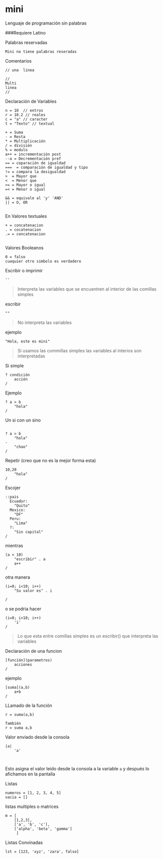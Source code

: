 # mini
Lenguaje de programación sin palabras

###Requiere Latino

Palabras reservadas
```
Mini no tiene palabras reseradas

```




Comentarios
```
// una  linea

//
Multi 
linea
//
```
Declaración de Variables
```
n = 10  // entros
r = 10.2 // reales
c = "a" // caracter
t = "Texto" // textual 
```

```
+ = Suma
- = Resta
* = Multiplicación
/ = división
% = modulo
a++ = incrementación post
--a = Decrementación pref
== = coparación de igualdad
===  = comparación de igualdad y tipo
!= = compara la desigualdad
>  = Mayor que
<  = Menor que 
>= = Mayor o igual 
=< = Menor o igual

&& = equivale al 'y' 'AND'
|| = O, OR 
 
```

 En Valores textuales
```
+ = concatenacion
. = cocatenacion
.= = concatenacion
 
```




Valores Booleanos
```
0 = falso
cuaquier otro simbolo es verdadero

```
Escribir o imprimir
```
''
```
> Interpreta las variables que se encuentren al interior de las comillas simples

escribir
```
"" 
```
> No interpreta las variables

ejemplo 
```
"Hola, este es mini"

```
> Si usamos las commillas simples las variables al interios son interpretadas 


Si simple
```
? condición
	acción
/ 
```
Ejemplo
```
? a > b 
	"hola"
/
```


Un si con un sino 

```

? a > b 
	"hola"
-
	"chao"
/
```
Repetir (creo que no es la mejor forma esta)

```
10,20
	"hola"
/
```

Escojer
```
::pais
  Ecuador:
	"Quito"
  Mexico:
	"DF"
  Peru:
  	"Lima"
  ?:
	"Sin capital"	
/
```
mientras

```
(a < 10)
	"escribir" . a
	a++
/
```
otra manera 
```
(i=0; i<10; i++)
	"Su valor es" . i
	
/

```
o se podria hacer 
```
(i=0; i<10; i++)
	'i'	
/
```
>Lo que esta entre comillas simples es un escribir() que interpreta las variables




Declaración de una funcion

```
[función](parametros)
	acciones
/

```

ejemplo 
```
[suma](a,b)
	a+b
/
```
LLamado de la función 
```
r = suma(a,b)

También
r = suma a,b

```

Valor enviado desde la consola
```
|a|
	'a'

	
```
Esto asigna el valor leido desde la consola a la variable ```a``` y después lo afichamos en la pantalla	


Listas

```
numeros = [1, 2, 3, 4, 5]
vacia = []

```

listas multiples o matrices
```
m = [
	[1,2,3],
	['a', 'b', 'c'],
	['alpha', 'beta', 'gamma']
     ]
```
Listas Convinadas
```
lst = [123, 'xyz', 'zara', falso]
```
















	
